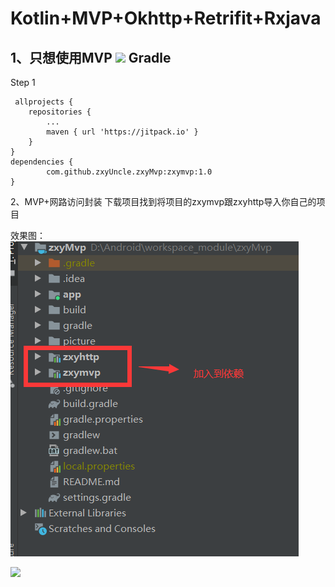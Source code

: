 # Kotlin+MVP+Okhttp+Retrifit+Rxjava
1、只想使用MVP
[![](https://jitpack.io/v/zxyUncle/zxyMvp.svg)](https://jitpack.io/#zxyUncle/zxyMvp)
Gradle
-----
Step 1


     allprojects {
		repositories {
			...
			maven { url 'https://jitpack.io' }
		}
	}
	dependencies {
	        com.github.zxyUncle.zxyMvp:zxymvp:1.0
	}

2、MVP+网路访问封装
下载项目找到将项目的zxymvp跟zxyhttp导入你自己的项目

效果图：
[![](https://github.com/zxyUncle/zxyMvp/blob/master/picture/aaa.png)](https://github.com/zxyUncle/zxyMvp/blob/master/picture/aaa.png)

[![](https://github.com/zxyUncle/zxyMvp/blob/master/picture/mvp.gif)](https://github.com/zxyUncle/zxyMvp/blob/master/picture/mvp.gif)



